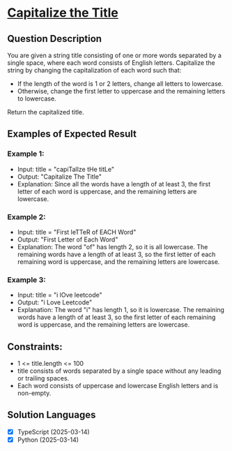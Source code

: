 # [Capitalize the Title](https://leetcode.com/problems/capitalize-the-title/)

## Question Description

You are given a string title consisting of one or more words separated by a single space, where each word consists of English letters. Capitalize the string by changing the capitalization of each word such that:

- If the length of the word is 1 or 2 letters, change all letters to lowercase.
- Otherwise, change the first letter to uppercase and the remaining letters to lowercase.

Return the capitalized title.

## Examples of Expected Result

### Example 1:

- Input: title = "capiTalIze tHe titLe"
- Output: "Capitalize The Title"
- Explanation:
  Since all the words have a length of at least 3, the first letter of each word is uppercase, and the remaining letters are lowercase.

### Example 2:

- Input: title = "First leTTeR of EACH Word"
- Output: "First Letter of Each Word"
- Explanation:
  The word "of" has length 2, so it is all lowercase.
  The remaining words have a length of at least 3, so the first letter of each remaining word is uppercase, and the remaining letters are lowercase.

### Example 3:

- Input: title = "i lOve leetcode"
- Output: "i Love Leetcode"
- Explanation:
  The word "i" has length 1, so it is lowercase.
  The remaining words have a length of at least 3, so the first letter of each remaining word is uppercase, and the remaining letters are lowercase.

## Constraints:

- 1 <= title.length <= 100
- title consists of words separated by a single space without any leading or trailing spaces.
- Each word consists of uppercase and lowercase English letters and is non-empty.

## Solution Languages

- [x] TypeScript (2025-03-14)
- [x] Python (2025-03-14)
